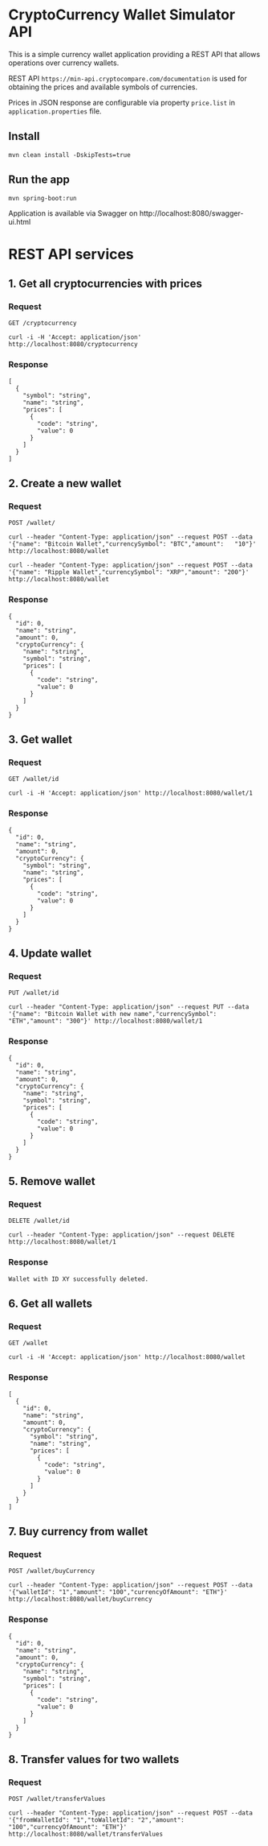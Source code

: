 # CryptoCurrency Wallet Simulator API

This is a simple currency wallet application providing a REST
API that allows operations over currency wallets.

REST API `https://min-api.cryptocompare.com/documentation` is used for obtaining the prices and available symbols of currencies.

Prices in JSON response are configurable via property `price.list` in `application.properties` file.

## Install

    mvn clean install -DskipTests=true

## Run the app

    mvn spring-boot:run

Application is available via Swagger on http://localhost:8080/swagger-ui.html

# REST API services

## 1. Get all cryptocurrencies with prices

### Request

`GET /cryptocurrency`

    curl -i -H 'Accept: application/json' http://localhost:8080/cryptocurrency

### Response

```
[
  {
    "symbol": "string",
    "name": "string",
    "prices": [
      {
        "code": "string",
        "value": 0
      }
    ]
  }
]
```

## 2. Create a new wallet

### Request

`POST /wallet/`

    curl --header "Content-Type: application/json" --request POST --data '{"name": "Bitcoin Wallet","currencySymbol": "BTC","amount":   "10"}' http://localhost:8080/wallet

    curl --header "Content-Type: application/json" --request POST --data '{"name": "Ripple Wallet","currencySymbol": "XRP","amount": "200"}' http://localhost:8080/wallet
    
### Response

```
{
  "id": 0,
  "name": "string",
  "amount": 0,
  "cryptoCurrency": {
    "name": "string",
    "symbol": "string",
    "prices": [
      {
        "code": "string",
        "value": 0
      }
    ]
  }
}
```

## 3. Get wallet

### Request

`GET /wallet/id`

    curl -i -H 'Accept: application/json' http://localhost:8080/wallet/1
    
### Response

```
{
  "id": 0,
  "name": "string",
  "amount": 0,
  "cryptoCurrency": {
    "symbol": "string",
    "name": "string",
    "prices": [
      {
        "code": "string",
        "value": 0
      }
    ]
  }
}
```

## 4. Update wallet

### Request

`PUT /wallet/id`

    curl --header "Content-Type: application/json" --request PUT --data '{"name": "Bitcoin Wallet with new name","currencySymbol": "ETH","amount": "300"}' http://localhost:8080/wallet/1
    
### Response

```
{
  "id": 0,
  "name": "string",
  "amount": 0,
  "cryptoCurrency": {
    "name": "string",
    "symbol": "string",
    "prices": [
      {
        "code": "string",
        "value": 0
      }
    ]
  }
}
```

## 5. Remove wallet

### Request

`DELETE /wallet/id`

    curl --header "Content-Type: application/json" --request DELETE http://localhost:8080/wallet/1
    
### Response

```
Wallet with ID XY successfully deleted.
```

## 6. Get all wallets

### Request

`GET /wallet`

    curl -i -H 'Accept: application/json' http://localhost:8080/wallet

### Response

```
[
  {
    "id": 0,
    "name": "string",
    "amount": 0,
    "cryptoCurrency": {
      "symbol": "string",    
      "name": "string",
      "prices": [
        {
          "code": "string",
          "value": 0
        }
      ]
    }
  }
]
```

## 7. Buy currency from wallet

### Request

`POST /wallet/buyCurrency`

    curl --header "Content-Type: application/json" --request POST --data '{"walletId": "1","amount": "100","currencyOfAmount": "ETH"}' http://localhost:8080/wallet/buyCurrency
    
### Response

```
{
  "id": 0,
  "name": "string",
  "amount": 0,
  "cryptoCurrency": {
    "name": "string",
    "symbol": "string",
    "prices": [
      {
        "code": "string",
        "value": 0
      }
    ]
  }
}
```

## 8. Transfer values for two wallets

### Request

`POST /wallet/transferValues`

    curl --header "Content-Type: application/json" --request POST --data '{"fromWalletId": "1","toWalletId": "2","amount": "100","currencyOfAmount": "ETH"}' http://localhost:8080/wallet/transferValues
